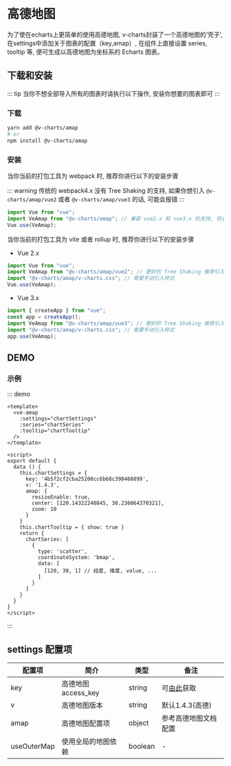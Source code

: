 # 高德地图

为了使在echarts上更简单的使用高德地图, v-charts封装了一个高德地图的‘壳子’, 在settings中添加关于图表的配置（key,amap）, 在组件上直接设置 series, tooltip 等, 便可生成以高德地图为坐标系的 Echarts 图表。

## 下载和安装

::: tip 
当你不想全部导入所有的图表时请执行以下操作, 安装你想要的图表即可 
:::

### 下载

```bash
yarn add @v-charts/amap
# or
npm install @v-charts/amap
```

### 安装

当你当前的打包工具为 webpack 时, 推荐你进行以下的安装步骤

::: warning
传统的 webpack4.x 没有 Tree Shaking 的支持, 如果你想引入 `@v-charts/amap/vue2` 或者 `@v-charts/amap/vue3` 的话, 可能会报错
:::

```javascript
import Vue from "vue";
import VeAmap from "@v-charts/amap"; // 兼容 vue2.x 和 vue3.x 的支持, 将会自动加载支持 vue2.x 的支持包或者支持 vue3.x 的支持包
Vue.use(VeAmap);
```

当你当前的打包工具为 vite 或者 rollup 时, 推荐你进行以下的安装步骤

- Vue 2.x

```javascript
import Vue from "vue";
import VeAmap from "@v-charts/amap/vue2"; // 更好的 Tree Shaking 推荐引入 vue2.x 的专属支持包
import "@v-charts/amap/v-charts.css"; // 需要手动引入样式
Vue.use(VeAmap);
```

- Vue 3.x

```javascript
import { createApp } from "vue";
const app = createApp();
import VeAmap from "@v-charts/amap/vue3"; // 更好的 Tree Shaking 推荐引入 vue3.x 的专属支持包
import "@v-charts/amap/v-charts.css"; // 需要手动引入样式
app.use(VeAmap);
```

## DEMO

### 示例

::: demo

```vue
<template>
  <ve-amap
    :settings="chartSettings"
    :series="chartSeries"
    :tooltip="chartTooltip"
  />
</template>

<script>
export default {
  data () {
    this.chartSettings = {
      key: '4b5f2cf2cba25200cc6b68c398468899',
      v: '1.4.3',
      amap: {
        resizeEnable: true,
        center: [120.14322240845, 30.236064370321],
        zoom: 10
      }
    }
    this.chartTooltip = { show: true }
    return {
      chartSeries: [
        {
          type: 'scatter',
          coordinateSystem: 'bmap',
          data: [
            [120, 30, 1] // 经度, 维度, value, ...
          ]
        }
      ]
    }
  }
}
</script>
```

:::

## settings 配置项

| 配置项 | 简介 | 类型 | 备注 |
| --- | --- | --- | --- |
| key | 高德地图 access_key | string | 可[由此](https://console.amap.com/dev/key/app)获取 |
| v | 高德地图版本 | string | 默认1.4.3(高德) |
| amap | 高德地图配置项 | object | 参考高德地图文档配置 |
| useOuterMap | 使用全局的地图依赖 | boolean | - |

